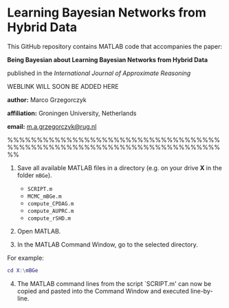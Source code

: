 # Learning Bayesian Networks from Hybrid Data

This GitHub repository contains MATLAB code that accompanies the paper:

**Being Bayesian about Learning Bayesian Networks from Hybrid Data**

published in the *International Journal of Approximate Reasoning* 

WEBLINK WILL SOON BE ADDED HERE

**author:** Marco Grzegorczyk

**affiliation:** Groningen University, Netherlands

**email:** m.a.grzegorczyk@rug.nl

%%%%%%%%%%%%%%%%%%%%%%%%%%%%%%%%%%%%%%%%%%%%%%%%%%%%%%%%%%%%%%%%%%%%%%%%%%

1. Save all available MATLAB files in a directory (e.g. on your drive **X** in the folder `mBGe`).
 
   - `SCRIPT.m`
   - `MCMC_mBGe.m`
   - `compute_CPDAG.m`
   - `compute_AUPRC.m`
   - `compute_rSHD.m`


2. Open MATLAB.

3. In the MATLAB Command Window, go to the selected directory.

For example:

```matlab
cd X:\mBGe
```

4. The MATLAB command lines from the script `SCRIPT.m' can now be copied and pasted
into the Command Window and executed line-by-line.

